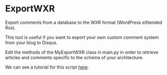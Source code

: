 ExportWXR
=========

Export comments from a database to the WXR format (WordPress eXtended Rss).

This tool is useful if you want to export your own custom comment system from your blog to Disqus.


Edit the methods of the MyExportWXR class in main.py in order to retrieve articles and comments specific to the schema of your architecture.

We can see a tutorial for this script [here](http://www.dewep.net/Blog/Article-30/Migration-de-votre-systeme-de-commentaires-vers-Disqus).

